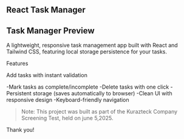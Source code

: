 ## React Task Manager

## Task Manager Preview

A lightweight, responsive task management app built with React and Tailwind CSS, featuring local storage persistence for your tasks.

Features

Add tasks with instant validation

-Mark tasks as complete/incomplete
-Delete tasks with one click
-Persistent storage (saves automatically to browser)
-Clean UI with responsive design
-Keyboard-friendly navigation


> Note: This project was built as part of the Kurazteck Company Screening Test, held on june 5,2025.



Thank you!



